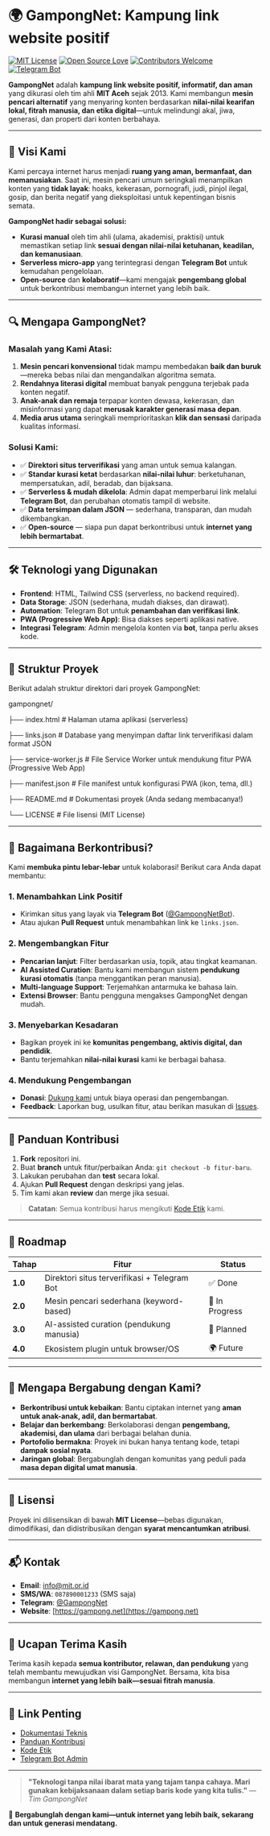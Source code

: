 # 🌍 GampongNet: Kampung link website positif

[![MIT License](https://img.shields.io/badge/License-MIT-yellow.svg)](https://opensource.org/licenses/MIT)
[![Open Source Love](https://badges.frapsoft.com/os/v2/open-source.svg?v=103)](https://github.com/ellerbrock/open-source-badges/)
[![Contributors Welcome](https://img.shields.io/badge/Contributors-Welcome-brightgreen)](CONTRIBUTING.md)
[![Telegram Bot](https://img.shields.io/badge/Telegram-Bot-blue)](https://t.me/gampongnet_bot)

**GampongNet** adalah **kampung link website positif, informatif, dan aman** yang dikurasi oleh tim ahli **MIT Aceh** sejak 2013. Kami membangun **mesin pencari alternatif** yang menyaring konten berdasarkan **nilai-nilai kearifan lokal, fitrah manusia, dan etika digital**—untuk melindungi akal, jiwa, generasi, dan properti dari konten berbahaya.

---

## 🚀 Visi Kami
Kami percaya internet harus menjadi **ruang yang aman, bermanfaat, dan memanusiakan**. Saat ini, mesin pencari umum seringkali menampilkan konten yang **tidak layak**: hoaks, kekerasan, pornografi, judi, pinjol ilegal, gosip, dan berita negatif yang dieksploitasi untuk kepentingan bisnis semata.

**GampongNet hadir sebagai solusi:**
- **Kurasi manual** oleh tim ahli (ulama, akademisi, praktisi) untuk memastikan setiap link **sesuai dengan nilai-nilai ketuhanan, keadilan, dan kemanusiaan**.
- **Serverless micro-app** yang terintegrasi dengan **Telegram Bot** untuk kemudahan pengelolaan.
- **Open-source** dan **kolaboratif**—kami mengajak **pengembang global** untuk berkontribusi membangun internet yang lebih baik.

---

## 🔍 Mengapa GampongNet?
### Masalah yang Kami Atasi:
1. **Mesin pencari konvensional** tidak mampu membedakan **baik dan buruk**—mereka bebas nilai dan mengandalkan algoritma semata.
2. **Rendahnya literasi digital** membuat banyak pengguna terjebak pada konten negatif.
3. **Anak-anak dan remaja** terpapar konten dewasa, kekerasan, dan misinformasi yang dapat **merusak karakter generasi masa depan**.
4. **Media arus utama** seringkali memprioritaskan **klik dan sensasi** daripada kualitas informasi.

### Solusi Kami:
- ✅ **Direktori situs terverifikasi** yang aman untuk semua kalangan.
- ✅ **Standar kurasi ketat** berdasarkan **nilai-nilai luhur**:
  berketuhanan, mempersatukan, adil, beradab, dan bijaksana.
- ✅ **Serverless & mudah dikelola**:
  Admin dapat memperbarui link melalui **Telegram Bot**,
  dan perubahan otomatis tampil di website.
- ✅ **Data tersimpan dalam JSON** —
  sederhana, transparan, dan mudah dikembangkan.
- ✅ **Open-source** —
  siapa pun dapat berkontribusi untuk **internet yang lebih bermartabat**.


---

## 🛠 Teknologi yang Digunakan
- **Frontend**: HTML, Tailwind CSS (serverless, no backend required).
- **Data Storage**: JSON (sederhana, mudah diakses, dan dirawat).
- **Automation**: Telegram Bot untuk **penambahan dan verifikasi link**.
- **PWA (Progressive Web App)**: Bisa diakses seperti aplikasi native.
- **Integrasi Telegram**: Admin mengelola konten via **bot**, tanpa perlu akses kode.

---

## 📂 Struktur Proyek

Berikut adalah struktur direktori dari proyek GampongNet:

gampongnet/

├── index.html          # Halaman utama aplikasi (serverless)

├── links.json          # Database yang menyimpan daftar link terverifikasi dalam format JSON

├── service-worker.js   # File Service Worker untuk mendukung fitur PWA (Progressive Web App)

├── manifest.json       # File manifest untuk konfigurasi PWA (ikon, tema, dll.)

├── README.md           # Dokumentasi proyek (Anda sedang membacanya!)

└── LICENSE             # File lisensi (MIT License)

---

## 🤝 Bagaimana Berkontribusi?
Kami **membuka pintu lebar-lebar** untuk kolaborasi! Berikut cara Anda dapat membantu:

### 1. **Menambahkan Link Positif**
- Kirimkan situs yang layak via **Telegram Bot** ([@GampongNetBot](https://t.me/gampongnet_bot)).
- Atau ajukan **Pull Request** untuk menambahkan link ke `links.json`.

### 2. **Mengembangkan Fitur**
- **Pencarian lanjut**: Filter berdasarkan usia, topik, atau tingkat keamanan.
- **AI Assisted Curation**: Bantu kami membangun sistem **pendukung kurasi otomatis** (tanpa menggantikan peran manusia).
- **Multi-language Support**: Terjemahkan antarmuka ke bahasa lain.
- **Extensi Browser**: Bantu pengguna mengakses GampongNet dengan mudah.

### 3. **Menyebarkan Kesadaran**
- Bagikan proyek ini ke **komunitas pengembang, aktivis digital, dan pendidik**.
- Bantu terjemahkan **nilai-nilai kurasi** kami ke berbagai bahasa.

### 4. **Mendukung Pengembangan**
- **Donasi**: [Dukung kami](https://lynk.id/mitfoundation/s/peor16747le2) untuk biaya operasi dan pengembangan.
- **Feedback**: Laporkan bug, usulkan fitur, atau berikan masukan di [Issues](https://github.com/mit-aceh/gampongnet/issues).

---
## 📖 Panduan Kontribusi
1. **Fork** repositori ini.
2. Buat **branch** untuk fitur/perbaikan Anda: `git checkout -b fitur-baru`.
3. Lakukan perubahan dan **test** secara lokal.
4. Ajukan **Pull Request** dengan deskripsi yang jelas.
5. Tim kami akan **review** dan merge jika sesuai.

> **Catatan**: Semua kontribusi harus mengikuti [Kode Etik](CODE_OF_CONDUCT.md) kami.

---
## 🚀 Roadmap
| Tahap | Fitur | Status |
|-------|-------|--------|
| **1.0** | Direktori situs terverifikasi + Telegram Bot | ✅ Done |
| **2.0** | Mesin pencari sederhana (keyword-based) | 🔨 In Progress |
| **3.0** | AI-assisted curation (pendukung manusia) | 📌 Planned |
| **4.0** | Ekosistem plugin untuk browser/OS | 🌍 Future |

---
## 🌟 Mengapa Bergabung dengan Kami?
- **Berkontribusi untuk kebaikan**: Bantu ciptakan internet yang **aman untuk anak-anak, adil, dan bermartabat**.
- **Belajar dan berkembang**: Berkolaborasi dengan **pengembang, akademisi, dan ulama** dari berbagai belahan dunia.
- **Portofolio bermakna**: Proyek ini bukan hanya tentang kode, tetapi **dampak sosial nyata**.
- **Jaringan global**: Bergabunglah dengan komunitas yang peduli pada **masa depan digital umat manusia**.

---

## 📜 Lisensi
Proyek ini dilisensikan di bawah **MIT License**—bebas digunakan, dimodifikasi, dan didistribusikan dengan **syarat mencantumkan atribusi**.

---
## 📬 Kontak
- **Email**: [info@mit.or.id](mailto:info@mit.or.id)
- **SMS/WA**: `087890001233` (SMS saja)
- **Telegram**: [@GampongNet](https://t.me/gampongnet)
- **Website**: [https://gampong.net](https://gampong.net)

---
## 🙏 Ucapan Terima Kasih
Terima kasih kepada **semua kontributor, relawan, dan pendukung** yang telah membantu mewujudkan visi GampongNet. Bersama, kita bisa membangun **internet yang lebih baik—sesuai fitrah manusia**.

---
## 🔗 Link Penting
- [Dokumentasi Teknis](docs/TECHNICAL.md)
- [Panduan Kontribusi](CONTRIBUTING.md)
- [Kode Etik](CODE_OF_CONDUCT.md)
- [Telegram Bot Admin](https://t.me/gampongnet_bot)

---
> **"Teknologi tanpa nilai ibarat mata yang tajam tanpa cahaya. Mari gunakan kebijaksanaan dalam setiap baris kode yang kita tulis."**
> — *Tim GampongNet*

🌱 **Bergabunglah dengan kami—untuk internet yang lebih baik, sekarang dan untuk generasi mendatang.**
